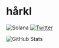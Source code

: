 # hårkl

![Solana](https://img.shields.io/badge/-Solana-%23994CFF?style=flat-square&logo=solana) [<img src="https://img.shields.io/badge/Twitter-harkl_-%231DA1F2.svg?style=flat-square&logo=twitter" alt="Twitter">](https://x.com/harkl_)

![GitHub Stats](https://github-readme-stats.vercel.app/api?username=h4rkl&show_icons=true&theme=transparent&hide_border=true)
